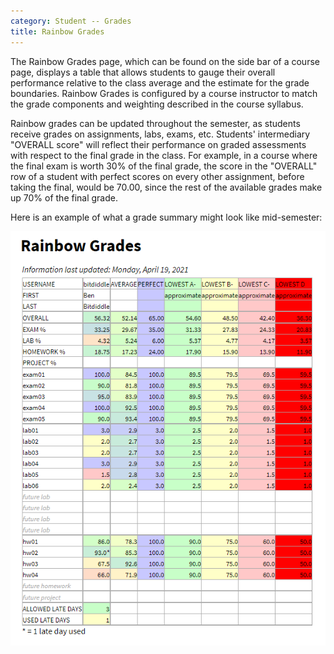 ```yaml
---
category: Student -- Grades
title: Rainbow Grades
---
```


The Rainbow Grades page, which can be found on the side bar of a course page, displays a table that allows students to gauge their overall performance relative to the class average and the estimate for the grade boundaries. Rainbow Grades is configured by a course instructor to match the grade components and weighting described in the course syllabus.

Rainbow grades can be updated throughout the semester, as students receive grades on assignments, labs, exams, etc.
Students' intermediary "OVERALL score" will reflect their performance on graded assessments with respect to the final grade in the class. For example, in a course where the final exam is worth 30% of the final grade, the score in the "OVERALL" row of a student with perfect scores on every other assignment, before taking the final, would be 70.00, since the rest of the available grades make up 70% of the final grade.

Here is an example of what a grade summary might look like mid-semester:

![](/images/student/mid_semester_rainbow_grades.png)

